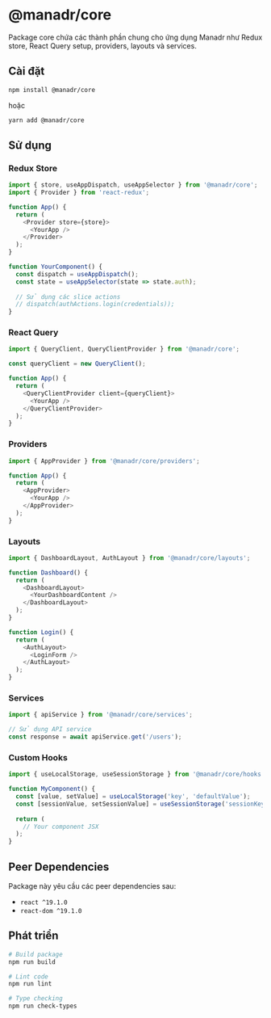 # @manadr/core

Package core chứa các thành phần chung cho ứng dụng Manadr như Redux store, React Query setup, providers, layouts và services.

## Cài đặt

```bash
npm install @manadr/core
```

hoặc

```bash
yarn add @manadr/core
```

## Sử dụng

### Redux Store

```typescript
import { store, useAppDispatch, useAppSelector } from '@manadr/core';
import { Provider } from 'react-redux';

function App() {
  return (
    <Provider store={store}>
      <YourApp />
    </Provider>
  );
}

function YourComponent() {
  const dispatch = useAppDispatch();
  const state = useAppSelector(state => state.auth);
  
  // Sử dụng các slice actions
  // dispatch(authActions.login(credentials));
}
```

### React Query

```typescript
import { QueryClient, QueryClientProvider } from '@manadr/core';

const queryClient = new QueryClient();

function App() {
  return (
    <QueryClientProvider client={queryClient}>
      <YourApp />
    </QueryClientProvider>
  );
}
```

### Providers

```typescript
import { AppProvider } from '@manadr/core/providers';

function App() {
  return (
    <AppProvider>
      <YourApp />
    </AppProvider>
  );
}
```

### Layouts

```typescript
import { DashboardLayout, AuthLayout } from '@manadr/core/layouts';

function Dashboard() {
  return (
    <DashboardLayout>
      <YourDashboardContent />
    </DashboardLayout>
  );
}

function Login() {
  return (
    <AuthLayout>
      <LoginForm />
    </AuthLayout>
  );
}
```

### Services

```typescript
import { apiService } from '@manadr/core/services';

// Sử dụng API service
const response = await apiService.get('/users');
```

### Custom Hooks

```typescript
import { useLocalStorage, useSessionStorage } from '@manadr/core/hooks';

function MyComponent() {
  const [value, setValue] = useLocalStorage('key', 'defaultValue');
  const [sessionValue, setSessionValue] = useSessionStorage('sessionKey', null);
  
  return (
    // Your component JSX
  );
}
```

## Peer Dependencies

Package này yêu cầu các peer dependencies sau:

- `react ^19.1.0`
- `react-dom ^19.1.0`

## Phát triển

```bash
# Build package
npm run build

# Lint code
npm run lint

# Type checking
npm run check-types
```